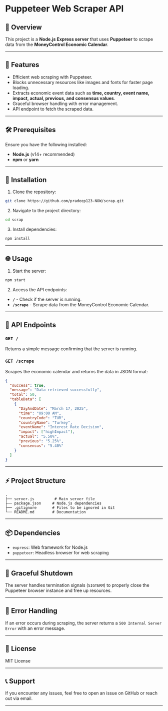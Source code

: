 # Puppeteer Web Scraper API

## 📌 Overview
This project is a **Node.js Express server** that uses **Puppeteer** to scrape data from the **MoneyControl Economic Calendar**.

---

## 🚀 Features
- Efficient web scraping with Puppeteer.
- Blocks unnecessary resources like images and fonts for faster page loading.
- Extracts economic event data such as **time, country, event name, impact, actual, previous, and consensus values**.
- Graceful browser handling with error management.
- API endpoint to fetch the scraped data.

---

## 🛠️ Prerequisites
Ensure you have the following installed:

- **Node.js** (v14+ recommended)
- **npm** or **yarn**

---

## 🏁 Installation

1. Clone the repository:

```bash
git clone https://github.com/pradeep123-NOW/scrap.git
```

2. Navigate to the project directory:

```bash
cd scrap
```

3. Install dependencies:

```bash
npm install
```

---

## 🌐 Usage

1. Start the server:

```bash
npm start
```

2. Access the API endpoints:

- **`/`** - Check if the server is running.
- **`/scrape`** - Scrape data from the MoneyControl Economic Calendar.

---

## 🧐 API Endpoints

### `GET /`
Returns a simple message confirming that the server is running.

### `GET /scrape`
Scrapes the economic calendar and returns the data in JSON format:

```json
{
  "success": true,
  "message": "Data retrieved successfully",
  "total": 50,
  "tableData": [
    {
      "DayAndDate": "March 17, 2025",
      "time": "09:00 AM",
      "countryCode": "TUR",
      "countryName": "Turkey",
      "eventName": "Interest Rate Decision",
      "impact": ["highImpact"],
      "actual": "5.50%",
      "previous": "5.25%",
      "consensus": "5.40%"
    }
  ]
}
```

---

## ⚡ Project Structure

```
.
├── server.js         # Main server file
├── package.json     # Node.js dependencies
├── .gitignore       # Files to be ignored in Git
└── README.md        # Documentation
```

---

## 📦 Dependencies

- `express`: Web framework for Node.js
- `puppeteer`: Headless browser for web scraping

---

## 🛑 Graceful Shutdown

The server handles termination signals (`SIGTERM`) to properly close the Puppeteer browser instance and free up resources.

---

## 🐛 Error Handling

If an error occurs during scraping, the server returns a `500 Internal Server Error` with an error message.

---

## 📄 License
MIT License

---

## 📞 Support
If you encounter any issues, feel free to open an issue on GitHub or reach out via email.

---

